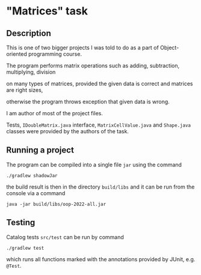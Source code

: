 # "Matrices" task

## Description

This is one of two bigger projects I was told to do as a part of Object-oriented programming course.

The program performs matrix operations such as adding, subtraction, multiplying, division

on many types of matrices, provided the given data is correct and matrices are right sizes,

otherwise the program throws exception that given data is wrong.

I am author of most of the project files. 

Tests, `IDoubleMatrix.java` interface, `MatrixCellValue.java` and `Shape.java` classes were provided by the authors of the task.

## Running a project

The program can be compiled into a single file `jar` using the command
```shell
./gradlew shadowJar
```
the build result is then in the directory `build/libs` and it can be run from the console via a command
```shell
java -jar build/libs/oop-2022-all.jar
```
## Testing

Catalog tests `src/test` can be run by command
```shell
./gradlew test
```
which runs all functions marked with the annotations provided
by JUnit, e.g. `@Test`.
